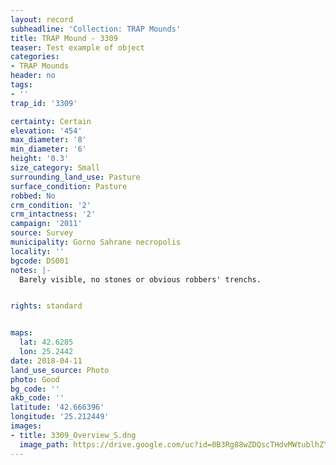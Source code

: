 ```yaml
---
layout: record
subheadline: 'Collection: TRAP Mounds'
title: TRAP Mound - 3309
teaser: Test example of object
categories:
- TRAP Mounds
header: no
tags:
- ''
trap_id: '3309'

certainty: Certain
elevation: '454'
max_diameter: '8'
min_diameter: '6'
height: '0.3'
size_category: Small
surrounding_land_use: Pasture
surface_condition: Pasture
robbed: No
crm_condition: '2'
crm_intactness: '2'
campaign: '2011'
source: Survey
municipality: Gorno Sahrane necropolis
locality: ''
bgcode: DS001
notes: |-
  Barely visible, no stones or obvious robbers' trenchs.


rights: standard


maps:
  lat: 42.6285
  lon: 25.2442
date: 2018-04-11
land_use_source: Photo
photo: Good
bg_code: ''
akb_code: ''
latitude: '42.666396'
longitude: '25.212449'
images:
- title: 3309_Overview_S.dng
  image_path: https://drive.google.com/uc?id=0B3Rg88wZDQscTHdvMWtublhZYWs
---
```

